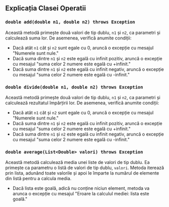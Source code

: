 ## Explicația Clasei Operatii

### `double add(double n1, double n2) throws Exception`

Această metodă primește două valori de tip dublu, `n1` și `n2`, ca parametri și calculează suma lor. De asemenea, verifică anumite condiții:

- Dacă atât `n1` cât și `n2` sunt egale cu 0, aruncă o excepție cu mesajul "Numerele sunt nule."
- Dacă suma dintre `n1` și `n2` este egală cu infinit pozitiv, aruncă o excepție cu mesajul "suma celor 2 numere este egală cu +infinit."
- Dacă suma dintre `n1` și `n2` este egală cu infinit negativ, aruncă o excepție cu mesajul "suma celor 2 numere este egală cu -infinit."

### `double divide(double n1, double n2) throws Exception`

Această metodă primește două valori de tip dublu, `n1` și `n2`, ca parametri și calculează rezultatul împărțirii lor. De asemenea, verifică anumite condiții:

- Dacă atât `n1` cât și `n2` sunt egale cu 0, aruncă o excepție cu mesajul "Numerele sunt nule."
- Dacă suma dintre `n1` și `n2` este egală cu infinit pozitiv, aruncă o excepție cu mesajul "suma celor 2 numere este egală cu +infinit."
- Dacă suma dintre `n1` și `n2` este egală cu infinit negativ, aruncă o excepție cu mesajul "suma celor 2 numere este egală cu -infinit."

### `double average(List<Double> valori) throws Exception`

Această metodă calculează media unei liste de valori de tip dublu. Ea primește ca parametru o listă de valori de tip dublu, `valori`. Metoda iterează prin lista, adunând toate valorile și apoi le împarte la numărul de elemente din listă pentru a calcula media.

- Dacă lista este goală, adică nu conține niciun element, metoda va arunca o excepție cu mesajul "Eroare la calculul mediei: lista este goală."
